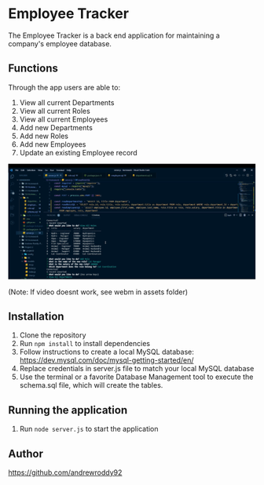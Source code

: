 # Employee Tracker

The Employee Tracker is a back end application for maintaining a company's employee database.

## Functions

Through the app users are able to:

1. View all current Departments
2. View all current Roles
3. View all current Employees
4. Add new Departments
5. Add new Roles
6. Add new Employees
7. Update an existing Employee record

[![A video thumbnail shows the command-line employee management application with a play button overlaying the view.](./assets/screenshot.png)](https://watch.screencastify.com/v/iFIPlmppyGFBLrwpZfkG)

(Note: If video doesnt work, see webm in assets folder)

## Installation

1. Clone the repository
2. Run `npm install` to install dependencies
3. Follow instructions to create a local MySQL database: https://dev.mysql.com/doc/mysql-getting-started/en/
4. Replace credentials in server.js file to match your local MySQL database
5. Use the terminal or a favorite Database Management tool to execute the schema.sql file, which will create the tables.

## Running the application

1. Run `node server.js` to start the application

## Author

https://github.com/andrewroddy92
